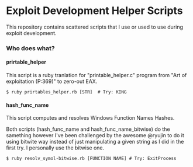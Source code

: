 # Exploit Development Helper Scripts
This repository contains scattered scripts that I use or used to use during exploit development.


### Who does what? 


#### prirtable_helper
This script is a ruby tranlation for "printable_helper.c" program from "Art of exploitation (P:369)" to zero-out EAX.


```
$ ruby prirtables_helper.rb [STR]  # Try: KING
```

#### hash_func_name
This script computes and resolves Windows Function Names Hashes.

Both scripts (hash_func_name and hash_func_name_bitwise) do the samething however I've been challenged by the awesome @ryujin to do it using bitwite way instead of just manipulating a given string as I did in the first try. I personally use the bitwise one.

```
$ ruby resolv_symol-bitwise.rb [FUNCTION NAME] # Try: ExitProcess
```
